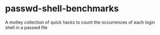 # passwd-shell-benchmarks
A motley collection of quick hacks to count the occurrences of each login shell in a passwd file
